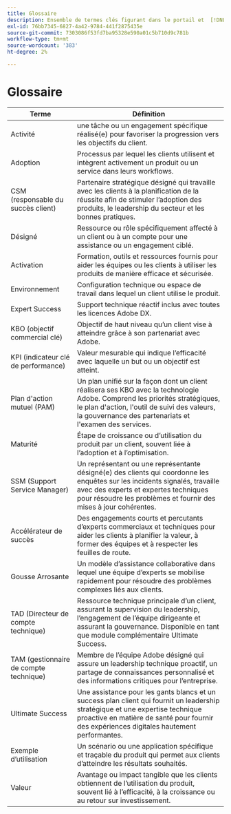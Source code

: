 ```yaml
---
title: Glossaire
description: Ensemble de termes clés figurant dans le portail et  [!DNL Adobe Success]  leurs définitions.
exl-id: 76bb7345-6827-4a42-9784-441f2875435e
source-git-commit: 7303086f53fd7ba95328e590a01c5b710d9c781b
workflow-type: tm+mt
source-wordcount: '383'
ht-degree: 2%

---
```


# Glossaire

| Terme | Définition |
|--------------- |------------ |
| Activité | une tâche ou un engagement spécifique réalisé(e) pour favoriser la progression vers les objectifs du client. |
| Adoption | Processus par lequel les clients utilisent et intègrent activement un produit ou un service dans leurs workflows. |
| CSM (responsable du succès client) | Partenaire stratégique désigné qui travaille avec les clients à la planification de la réussite afin de stimuler l’adoption des produits, le leadership du secteur et les bonnes pratiques. |
| Désigné | Ressource ou rôle spécifiquement affecté à un client ou à un compte pour une assistance ou un engagement ciblé. |
| Activation | Formation, outils et ressources fournis pour aider les équipes ou les clients à utiliser les produits de manière efficace et sécurisée. |
| Environnement | Configuration technique ou espace de travail dans lequel un client utilise le produit. |
| Expert Success | Support technique réactif inclus avec toutes les licences Adobe DX. |
| KBO (objectif commercial clé) | Objectif de haut niveau qu’un client vise à atteindre grâce à son partenariat avec Adobe. |
| KPI (indicateur clé de performance) | Valeur mesurable qui indique l’efficacité avec laquelle un but ou un objectif est atteint. |
| Plan d&#39;action mutuel (PAM) | Un plan unifié sur la façon dont un client réalisera ses KBO avec la technologie Adobe. Comprend les priorités stratégiques, le plan d&#39;action, l&#39;outil de suivi des valeurs, la gouvernance des partenariats et l&#39;examen des services. |
| Maturité | Étape de croissance ou d’utilisation du produit par un client, souvent liée à l’adoption et à l’optimisation. |
| SSM (Support Service Manager) | Un représentant ou une représentante désigné(e) des clients qui coordonne les enquêtes sur les incidents signalés, travaille avec des experts et expertes techniques pour résoudre les problèmes et fournir des mises à jour cohérentes. |
| Accélérateur de succès | Des engagements courts et percutants d’experts commerciaux et techniques pour aider les clients à planifier la valeur, à former des équipes et à respecter les feuilles de route. |
| Gousse Arrosante | Un modèle d’assistance collaborative dans lequel une équipe d’experts se mobilise rapidement pour résoudre des problèmes complexes liés aux clients. |
| TAD (Directeur de compte technique) | Ressource technique principale d’un client, assurant la supervision du leadership, l’engagement de l’équipe dirigeante et assurant la gouvernance. Disponible en tant que module complémentaire Ultimate Success. |
| TAM (gestionnaire de compte technique) | Membre de l’équipe Adobe désigné qui assure un leadership technique proactif, un partage de connaissances personnalisé et des informations critiques pour l’entreprise. |
| Ultimate Success | Une assistance pour les gants blancs et un success plan client qui fournit un leadership stratégique et une expertise technique proactive en matière de santé pour fournir des expériences digitales hautement performantes. |
| Exemple d’utilisation | Un scénario ou une application spécifique et traçable du produit qui permet aux clients d’atteindre les résultats souhaités. |
| Valeur | Avantage ou impact tangible que les clients obtiennent de l’utilisation du produit, souvent lié à l’efficacité, à la croissance ou au retour sur investissement. |
